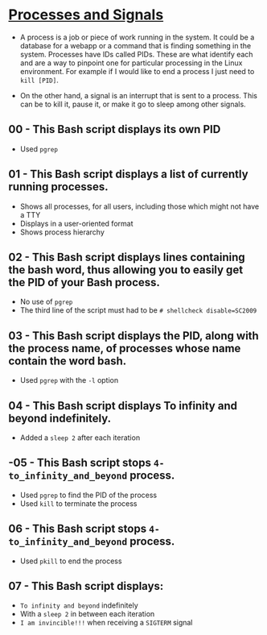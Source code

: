 # <ins>Processes and Signals</ins>

- A process is a job or piece of work running in the system. It could be a database for a webapp or a command that is finding something in the system. Processes have IDs called PIDs. These are what identify each and are a way to pinpoint one for particular processing in the Linux environment. For example if I would like to end a process I just need to `kill [PID]`.

-  On the other hand, a signal is an interrupt that is sent to a process. This can be to kill it, pause it, or make it go to sleep among other signals.

## 00 - This Bash script displays its own PID
- Used `pgrep`

## 01 - This Bash script displays a list of currently running processes.
- Shows all processes, for all users, including those which might not have a TTY
- Displays in a user-oriented format
- Shows process hierarchy

## 02 - This Bash script displays lines containing the bash word, thus allowing you to easily get the PID of your Bash process.
- No use of `pgrep`
- The third line of the script must had to be `# shellcheck disable=SC2009`

## 03 - This Bash script displays the PID, along with the process name, of processes whose name contain the word bash.
- Used `pgrep` with the `-l` option

## 04 - This Bash script displays To infinity and beyond indefinitely.
- Added a `sleep 2` after each iteration

## -05 - This Bash script stops `4-to_infinity_and_beyond` process.
- Used `pgrep` to find the PID of the process
- Used `kill` to terminate the process

## 06 - This Bash script stops `4-to_infinity_and_beyond` process.
- Used `pkill` to end the process

## 07 - This Bash script displays:
- `To infinity and beyond` indefinitely
- With a `sleep 2` in between each iteration
- `I am invincible!!!` when receiving a `SIGTERM` signal

